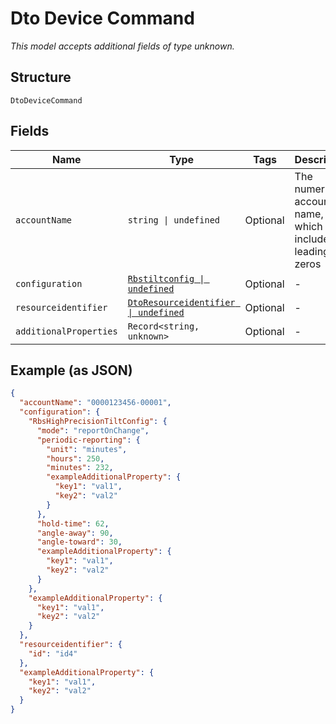 
# Dto Device Command

*This model accepts additional fields of type unknown.*

## Structure

`DtoDeviceCommand`

## Fields

| Name | Type | Tags | Description |
|  --- | --- | --- | --- |
| `accountName` | `string \| undefined` | Optional | The numeric account name, which must include leading zeros |
| `configuration` | [`Rbstiltconfig \| undefined`](../../doc/models/rbstiltconfig.md) | Optional | - |
| `resourceidentifier` | [`DtoResourceidentifier \| undefined`](../../doc/models/dto-resourceidentifier.md) | Optional | - |
| `additionalProperties` | `Record<string, unknown>` | Optional | - |

## Example (as JSON)

```json
{
  "accountName": "0000123456-00001",
  "configuration": {
    "RbsHighPrecisionTiltConfig": {
      "mode": "reportOnChange",
      "periodic-reporting": {
        "unit": "minutes",
        "hours": 250,
        "minutes": 232,
        "exampleAdditionalProperty": {
          "key1": "val1",
          "key2": "val2"
        }
      },
      "hold-time": 62,
      "angle-away": 90,
      "angle-toward": 30,
      "exampleAdditionalProperty": {
        "key1": "val1",
        "key2": "val2"
      }
    },
    "exampleAdditionalProperty": {
      "key1": "val1",
      "key2": "val2"
    }
  },
  "resourceidentifier": {
    "id": "id4"
  },
  "exampleAdditionalProperty": {
    "key1": "val1",
    "key2": "val2"
  }
}
```

